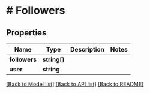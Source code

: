 # # Followers

## Properties

Name | Type | Description | Notes
------------ | ------------- | ------------- | -------------
**followers** | **string[]** |  |
**user** | **string** |  |

[[Back to Model list]](../../README.md#models) [[Back to API list]](../../README.md#endpoints) [[Back to README]](../../README.md)
